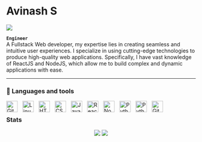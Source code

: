 # Avinash S

![](https://komarev.com/ghpvc/?username=Hunter305&color=f5b92e)

**`Engineer`**<br/> A Fullstack Web developer, my expertise lies in creating seamless and intuitive user experiences. I specialize in using cutting-edge technologies to produce high-quality web applications. Specifically, I have vast knowledge of ReactJS and NodeJS, which allow me to build complex and dynamic applications with ease.

---

### 🧰 Languages and tools

<img align="left" alt="Git" width="30px" style="padding-right:10px;" src="https://cdn.jsdelivr.net/gh/devicons/devicon/icons/git/git-original.svg" />
<img align="left" alt="Linux" width="30px" style="padding-right:10px;" src="https://cdn.jsdelivr.net/gh/devicons/devicon/icons/linux/linux-original.svg" />
<img align="left" alt="HTML" width="30px" style="padding-right:10px;" src="https://cdn.jsdelivr.net/gh/devicons/devicon/icons/html5/html5-plain.svg" />
<img align="left" alt="CSS" width="30px" style="padding-right:10px;" src="https://cdn.jsdelivr.net/gh/devicons/devicon/icons/css3/css3-plain.svg" />
<img align="left" alt="JavaScript" width="30px" style="padding-right:10px;" src="https://cdn.jsdelivr.net/gh/devicons/devicon/icons/javascript/javascript-plain.svg" />
<img align="left" alt="React" width="30px" style="padding-right:10px;" src="https://cdn.jsdelivr.net/gh/devicons/devicon/icons/react/react-original.svg" />
<img align="left" alt="NodeJS" width="30px" style="padding-right:10px;" src="https://cdn.jsdelivr.net/gh/devicons/devicon/icons/nodejs/nodejs-original.svg" />
<img align="left" alt="Python" width="30px" style="padding-right:10px;" src="https://cdn.jsdelivr.net/gh/devicons/devicon/icons/python/python-plain.svg" />
<img align="left" alt="Python" width="30px" style="padding-right:10px;" src="https://cdn.jsdelivr.net/gh/devicons/devicon/icons/materialui/materialui-original.svg"/>

<img align="left" alt="GitHub" width="30px" style="padding-right:10px;" src="https://cdn.jsdelivr.net/gh/devicons/devicon/icons/github/github-original.svg" />

<br />

### Stats

<div align="center">
  <img  src="https://github-readme-stats.vercel.app/api?username=hunter305&show_icons=true&locale=en&theme=transparent&rank_icon=percentile&include_all_commits=true&hide_border=true" />
   <!-- <img src="https://github-readme-stats.vercel.app/api?username=hunter305&custom_title=Avinash's%20GitHub%20statistics&show_icons=true&theme=shadow_green&rank_icon=percentile&include_all_commits=true&theme=transparent" alt="Avinash" /> -->
  <img src="https://github-readme-stats.vercel.app/api/top-langs?username=hunter305&show_icons=true&locale=en&layout=compact&theme=gotham&hide_border=true" />
  
</div>

<!-- ![Forrest's GitHub stats](https://github-readme-stats.vercel.app/api?username=hunter305&show_icons=true&theme=gruvbox) -->

<!-- ![Top Langs](https://github-readme-stats.vercel.app/api/top-langs/?username=hunter305&theme=gruvbox) -->
